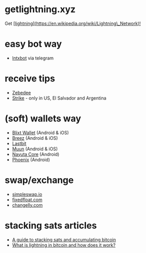# getlightning.xyz

Get [\[lightning\](https://en.wikipedia.org/wiki/Lightning\_Network)!](https://en.wikipedia.org/wiki/Lightning_Network)

# easy bot way

- [lntxbot](telegram.me/lntxbot) via telegram

# receive tips

- [Zebedee](https://zebedee.io/)
- [Strike](https://strike.me/en/) - only in US, El Salvador and Argentina

# (soft) wallets way

- [Blixt Wallet](https://blixtwallet.github.io/) (Android & iOS)
- [Breez](https://breez.technology/) (Android & iOS)
- [Lastbit](https://striga.com/blog/announcing-striga-from-lastbit/)
- [Muun](https://muun.com/) (Android & iOS)
- [Nayuta Core](https://nayuta.co/core/) (Android)
- [Phoenix](https://phoenix.acinq.co/) (Android)

# swap/exchange 

- [simpleswap.io](https://simpleswap.io/)
- [fixedfloat.com](https://fixedfloat.com/)
- [changelly.com](https://changelly.com/)

# stacking sats articles

- [A guide to stacking sats and accumulating bitcoin](https://medium.com/ryze-crypto-digest/a-guide-to-stacking-sats-and-accumulating-bitcoin-7a7c3edac5e9)
- [What is lightning in bitcoin and how does it work?](https://cointelegraph.com/bitcoin-for-beginners/what-is-the-lightning-network-in-bitcoin-and-how-does-it-work)
